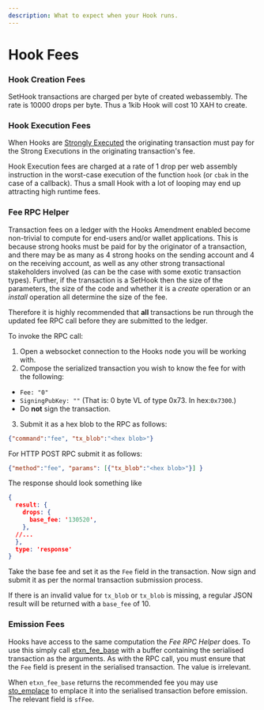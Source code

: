 ```yaml
---
description: What to expect when your Hook runs.
---
```


# Hook Fees

### Hook Creation Fees

SetHook transactions are charged per byte of created webassembly. The rate is 10000 drops per byte. Thus a 1kib Hook will cost 10 XAH to create.

### Hook Execution Fees

When Hooks are [Strongly Executed](weak-and-strong.md) the originating transaction must pay for the Strong Executions in the originating transaction's fee.

Hook Execution fees are charged at a rate of 1 drop per web assembly instruction in the worst-case execution of the function `hook` (or `cbak` in the case of a callback). Thus a small Hook with a lot of looping may end up attracting high runtime fees.

### Fee RPC Helper

Transaction fees on a ledger with the Hooks Amendment enabled become non-trivial to compute for end-users and/or wallet applications. This is because strong hooks must be paid for by the originator of a transaction, and there may be as many as 4 strong hooks on the sending account and 4 on the receiving account, as well as any other strong transactional stakeholders involved (as can be the case with some exotic transaction types). Further, if the transaction is a SetHook then the size of the parameters, the size of the code and whether it is a _create_ operation or an _install_ operation all determine the size of the fee.

Therefore it is highly recommended that **all** transactions be run through the updated fee RPC call before they are submitted to the ledger.

To invoke the RPC call:

1. Open a websocket connection to the Hooks node you will be working with.
2. Compose the serialized transaction you wish to know the fee for with the following:

* `Fee: "0"`
* `SigningPubKey: ""` (That is: 0 byte VL of type 0x73. In hex:`0x7300`.)
* Do **not** sign the transaction.

3. Submit it as a hex blob to the RPC as follows:

```json
{"command":"fee", "tx_blob":"<hex blob>"}
```

For HTTP POST RPC submit it as follows:

```json
{"method":"fee", "params": [{"tx_blob":"<hex blob>"}] }
```

The response should look something like

```json
{
  result: {
    drops: {
      base_fee: '130520',
    },
  //...
  },
  type: 'response'
}
```

Take the base fee and set it as the `Fee` field in the transaction. Now sign and submit it as per the normal transaction submission process.

If there is an invalid value for `tx_blob` or `tx_blob` is missing, a regular JSON result will be returned with a `base_fee` of 10.

### Emission Fees

Hooks have access to the same computation the _Fee RPC Helper_ does. To use this simply call [etxn\_fee\_base](../technical/hooks-functions/emitted-transaction/etxn_fee_base.md) with a buffer containing the serialised transaction as the arguments. As with the RPC call, you must ensure that the `Fee` field is present in the serialised transaction. The value is irrelevant.

When `etxn_fee_base` returns the recommended fee you may use [sto\_emplace](../technical/hooks-functions/serialization/sto_emplace.md) to emplace it into the serialised transaction before emission. The relevant field is `sfFee`.
